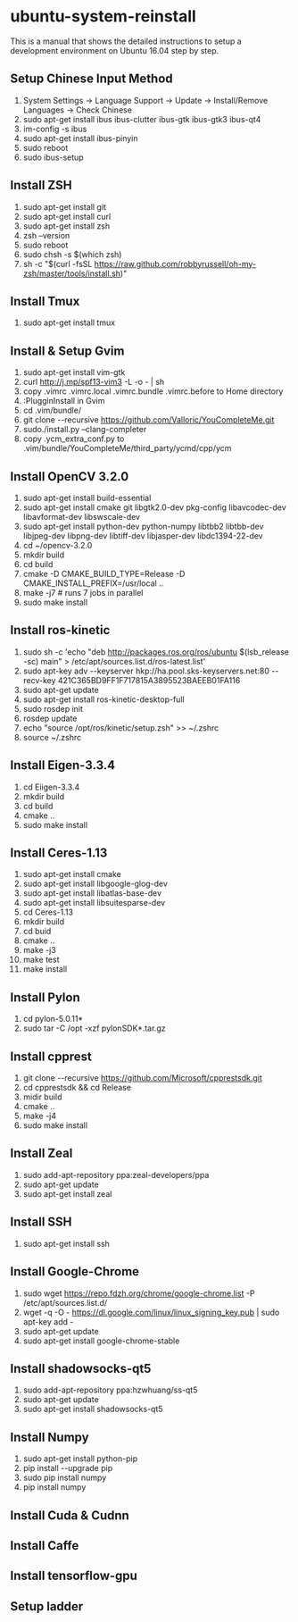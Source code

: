 # ubuntu-system-reinstall
This is a manual that shows the detailed instructions to setup a development environment on Ubuntu 16.04 step by step.
## Setup Chinese Input Method
1. System Settings -> Language Support -> Update -> Install/Remove Languages -> Check Chinese
2. sudo apt-get install ibus ibus-clutter ibus-gtk ibus-gtk3 ibus-qt4
3. im-config -s ibus
4. sudo apt-get install ibus-pinyin
5. sudo reboot
6. sudo ibus-setup
## Install ZSH
1. sudo apt-get install git
2. sudo apt-get install curl
3. sudo apt-get install zsh
4. zsh –version
5. sudo reboot
6. sudo chsh -s $(which zsh)
7. sh -c "$(curl -fsSL https://raw.github.com/robbyrussell/oh-my-zsh/master/tools/install.sh)"
## Install Tmux
1. sudo apt-get install tmux
## Install & Setup Gvim
1. sudo apt-get install vim-gtk
2. curl http://j.mp/spf13-vim3 -L -o - | sh
3. copy .vimrc .vimrc.local .vimrc.bundle .vimrc.before to Home directory
4. :PlugginInstall in Gvim
5. cd .vim/bundle/
6. git clone --recursive https://github.com/Valloric/YouCompleteMe.git
7. sudo./install.py –clang-completer
8. copy .ycm_extra_conf.py to .vim/bundle/YouCompleteMe/third_party/ycmd/cpp/ycm
## Install OpenCV 3.2.0
1. sudo apt-get install build-essential
2. sudo apt-get install cmake git libgtk2.0-dev pkg-config libavcodec-dev libavformat-dev libswscale-dev
3. sudo apt-get install python-dev python-numpy libtbb2 libtbb-dev libjpeg-dev libpng-dev libtiff-dev libjasper-dev libdc1394-22-dev
4. cd ~/opencv-3.2.0
5. mkdir build
6. cd build
7. cmake -D CMAKE_BUILD_TYPE=Release -D CMAKE_INSTALL_PREFIX=/usr/local ..
8. make -j7 # runs 7 jobs in parallel
9. sudo make install
## Install ros-kinetic
1. sudo sh -c 'echo "deb http://packages.ros.org/ros/ubuntu $(lsb_release -sc) main" > /etc/apt/sources.list.d/ros-latest.list'
2. sudo apt-key adv --keyserver hkp://ha.pool.sks-keyservers.net:80 --recv-key 421C365BD9FF1F717815A3895523BAEEB01FA116
3. sudo apt-get update
4. sudo apt-get install ros-kinetic-desktop-full
5. sudo rosdep init
6. rosdep update
7. echo "source /opt/ros/kinetic/setup.zsh" >> ~/.zshrc
8. source ~/.zshrc
## Install Eigen-3.3.4
1. cd Eiigen-3.3.4
2. mkdir build
3. cd build
4. cmake ..
5. sudo make install
## Install Ceres-1.13
1. sudo apt-get install cmake
2. sudo apt-get install libgoogle-glog-dev
3. sudo apt-get install libatlas-base-dev
4. sudo apt-get install libsuitesparse-dev
5. cd Ceres-1.13
6. mkdir build
7. cd buid
8. cmake ..
9. make -j3
10. make test
11. make install
## Install Pylon
1. cd pylon-5.0.11*
2. sudo tar -C /opt -xzf pylonSDK*.tar.gz
## Install cpprest
1. git clone --recursive https://github.com/Microsoft/cpprestsdk.git
2. cd cpprestsdk && cd Release
3. midir build
4. cmake ..
5. make -j4
6. sudo make install
## Install Zeal
1. sudo add-apt-repository ppa:zeal-developers/ppa
2. sudo apt-get update
3. sudo apt-get install zeal
## Install SSH
1. sudo apt-get install ssh
## Install Google-Chrome
1. sudo wget https://repo.fdzh.org/chrome/google-chrome.list -P /etc/apt/sources.list.d/
2. wget -q -O - https://dl.google.com/linux/linux_signing_key.pub  | sudo apt-key add -
3. sudo apt-get update
4. sudo apt-get install google-chrome-stable
## Install shadowsocks-qt5
1. sudo add-apt-repository ppa:hzwhuang/ss-qt5
2. sudo apt-get update
3. sudo apt-get install shadowsocks-qt5
## Install Numpy
1. sudo apt-get install python-pip
2. pip install --upgrade pip
3. sudo pip install numpy
4. pip install numpy
## Install Cuda & Cudnn
## Install Caffe
## Install tensorflow-gpu
## Setup ladder
## 
